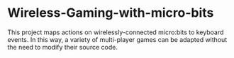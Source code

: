 # Wireless-Gaming-with-micro-bits
This project maps actions on wirelessly-connected micro:bits to keyboard events. In this way, a variety of multi-player games can be adapted without the need to modify their source code.
